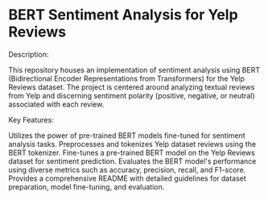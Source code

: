 # BERT Sentiment Analysis for Yelp Reviews

Description:

This repository houses an implementation of sentiment analysis using BERT (Bidirectional Encoder Representations from Transformers) for the Yelp Reviews dataset. The project is centered around analyzing textual reviews from Yelp and discerning sentiment polarity (positive, negative, or neutral) associated with each review.

Key Features:

Utilizes the power of pre-trained BERT models fine-tuned for sentiment analysis tasks.
Preprocesses and tokenizes Yelp dataset reviews using the BERT tokenizer.
Fine-tunes a pre-trained BERT model on the Yelp Reviews dataset for sentiment prediction.
Evaluates the BERT model's performance using diverse metrics such as accuracy, precision, recall, and F1-score.
Provides a comprehensive README with detailed guidelines for dataset preparation, model fine-tuning, and evaluation.

